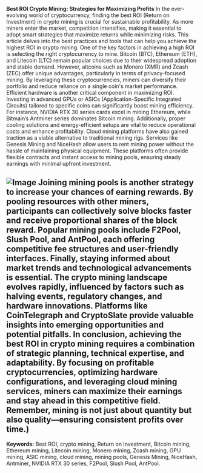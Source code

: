 **Best ROI Crypto Mining: Strategies for Maximizing Profits**
In the ever-evolving world of cryptocurrency, finding the best ROI (Return on Investment) in crypto mining is crucial for sustainable profitability. As more miners enter the market, competition intensifies, making it essential to adopt smart strategies that maximize returns while minimizing risks. This article delves into the best practices and tools that can help you achieve the highest ROI in crypto mining.
One of the key factors in achieving a high ROI is selecting the right cryptocurrency to mine. Bitcoin (BTC), Ethereum (ETH), and Litecoin (LTC) remain popular choices due to their widespread adoption and stable demand. However, altcoins such as Monero (XMR) and Zcash (ZEC) offer unique advantages, particularly in terms of privacy-focused mining. By leveraging these cryptocurrencies, miners can diversify their portfolio and reduce reliance on a single coin's market performance.
Efficient hardware is another critical component in maximizing ROI. Investing in advanced GPUs or ASICs (Application-Specific Integrated Circuits) tailored to specific coins can significantly boost mining efficiency. For instance, NVIDIA RTX 30 series cards excel in mining Ethereum, while Bitmain’s Antminer series dominates Bitcoin mining. Additionally, proper cooling solutions and energy-efficient setups are vital to reduce operational costs and enhance profitability.
Cloud mining platforms have also gained traction as a viable alternative to traditional mining rigs. Services like Genesis Mining and NiceHash allow users to rent mining power without the hassle of maintaining physical equipment. These platforms often provide flexible contracts and instant access to mining pools, ensuring steady earnings with minimal upfront investment.

![Image](https://github.com/user-attachments/assets/d7419ec9-dc67-403f-bf28-8faea5f1f74f)
Joining mining pools is another strategy to increase your chances of earning rewards. By pooling resources with other miners, participants can collectively solve blocks faster and receive proportional shares of the block reward. Popular mining pools include F2Pool, Slush Pool, and AntPool, each offering competitive fee structures and user-friendly interfaces.
Finally, staying informed about market trends and technological advancements is essential. The crypto mining landscape evolves rapidly, influenced by factors such as halving events, regulatory changes, and hardware innovations. Platforms like CoinTelegraph and CryptoSlate provide valuable insights into emerging opportunities and potential pitfalls.
In conclusion, achieving the best ROI in crypto mining requires a combination of strategic planning, technical expertise, and adaptability. By focusing on profitable cryptocurrencies, optimizing hardware configurations, and leveraging cloud mining services, miners can maximize their earnings and stay ahead in this competitive field. Remember, mining is not just about quantity but also quality—ensuring consistent profits over time.)
---
**Keywords:** Best ROI, crypto mining, Return on Investment, Bitcoin mining, Ethereum mining, Litecoin mining, Monero mining, Zcash mining, GPU mining, ASIC mining, cloud mining, mining pools, Genesis Mining, NiceHash, Antminer, NVIDIA RTX 30 series, F2Pool, Slush Pool, AntPool.
